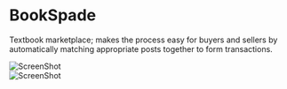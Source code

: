 BookSpade
======

Textbook marketplace; makes the process easy for buyers and sellers by automatically matching appropriate posts together to form transactions.

![ScreenShot](https://raw.github.com/hw3jung/Chanel/master/Home.PNG)
<br>
![ScreenShot](https://raw.github.com/hw3jung/Chanel/master/Register.PNG)
